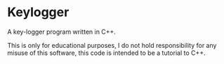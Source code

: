 # Keylogger

A key-logger program written in C++.

This is only for educational purposes, I do not hold responsibility for any misuse of this software, this code is intended to be a tutorial to C++.